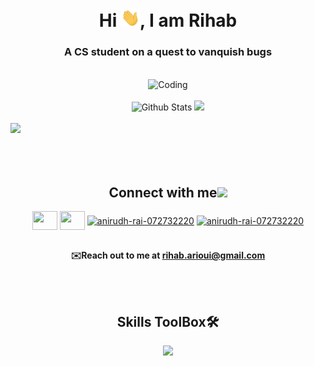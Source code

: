 <h1 align="center">Hi <img src="https://raw.githubusercontent.com/ABSphreak/ABSphreak/master/gifs/Hi.gif" width="30px">, I am Rihab </h1>
<h3 align="center">A CS student on a quest to vanquish bugs</h3>
<br>
<div align="center">
        <img alt="Coding" height="230" src="https://cdn.dribbble.com/users/1277312/screenshots/14733298/media/39b1045e593737587dd60e42c8422d1f.gif">
	<br>
	<br>
	<img alt="Github Stats" src="https://github-readme-stats.vercel.app/api?username=xyzRihab&show_icons=true&count_private=true&locale=en&theme=tokyonight&layout=compact" />
	<img height="195px" src="https://github-readme-stats.vercel.app/api/top-langs?username=xyzRihab&langs_count=10&show_icons=true&locale=en&theme=tokyonight"/>
</div>
<br>
<div>
<img src="https://github-readme-activity-graph.vercel.app/graph?username=xyzRihab&bg_color=1a1b26&color=70a5fb&line=70a5fb&point=b1f2c6&area=true&hide_border=true)](https://github.com/ashutosh00710/github-readme-activity-graph)">
</div>
<br>
<br>
<br>

<div align="center">
<h2 align="center">Connect with me<img src='https://raw.githubusercontent.com/ShahriarShafin/ShahriarShafin/main/Assets/handshake.gif' width="40px"></h2>
<p align="center">
<a href="facebook.com/rihab.ar.161" target="blank"><img align="center" src="https://raw.githubusercontent.com/rahulbanerjee26/githubAboutMeGenerator/main/icons/facebook.svg" height="30" width="40" /></a>
<a href="instagram.com/xyz_rihab" target="blank"><img align="center" src="https://raw.githubusercontent.com/rahuldkjain/github-profile-readme-generator/master/src/images/icons/Social/instagram.svg" height="30" width="40" /></a>
<a href="" target="blank"><img align="center" src="https://raw.githubusercontent.com/rahulbanerjee26/githubAboutMeGenerator/main/icons/discord.svg" alt="anirudh-rai-072732220" height="30" width="40" /></a>
<a href="dz.linkedin.com/in/rihab-arioui-b56a16266" target="blank"><img align="center" src="https://raw.githubusercontent.com/rahulbanerjee26/githubAboutMeGenerator/main/icons/linked-in-alt.svg" alt="anirudh-rai-072732220" height="30" width="40" /></a>
<br>
<br>
<p><b>✉️Reach out to me at <a href=""> rihab.arioui@gmail.com</a></b></p>
</p>
<br>
<br>

<div id="user-content-toc">
    <h2 align="center">Skills ToolBox🛠️</h2>
<p>
  <a href="https://skillicons.dev">
    <img src="https://skillicons.dev/icons?i=git,c,cpp,lua,css,discord,figma,github,html,java,js,linux,mongodb,mysql,nodejs,postman,py,react,redux,tailwind,vscode&perline=14" />
  </a>
</p>
</div>
